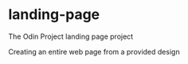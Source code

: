 # landing-page
The Odin Project landing page project

Creating an entire web page from a provided design
